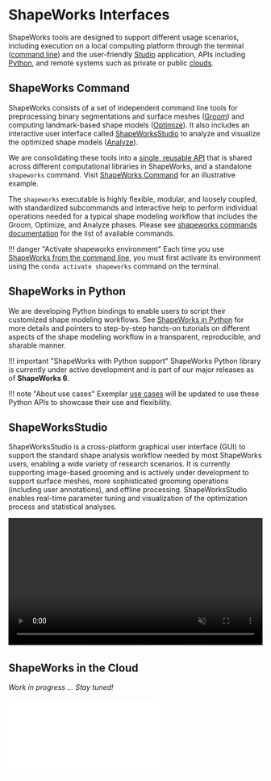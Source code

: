 # ShapeWorks Interfaces


ShapeWorks tools are designed to support different usage scenarios, including execution on a local computing platform through the terminal ([command line](#shapeworks-commands)) and the user-friendly [Studio](#shapeworksstudio) application, APIs including [Python](#shapeworks-in-python), and remote systems such as private or public [clouds](#shapeworks-in-the-cloud). 


## ShapeWorks Command


ShapeWorks consists of a set of independent command line tools for preprocessing binary segmentations and surface meshes ([Groom](../workflow/groom.md)) and computing landmark-based shape models ([Optimize](../workflow/optimize.md)). It also includes an interactive user interface called [ShapeWorksStudio](#shapeworksstudio) to analyze and visualize the optimized shape models ([Analyze](../workflow/analyze.md)). 

We are consolidating these tools into a [single, reusable API](../new/shapeworks-command.md) that is shared across different computational libraries in ShapeWorks, and a standalone `shapeworks` command. Visit [ShapeWorks Command](../new/shapeworks-command.md) for an illustrative example.

The `shapeworks` executable is highly flexible, modular, and loosely coupled, with standardized subcommands and interactive help to perform individual operations needed for a typical shape modeling workflow that includes the Groom, Optimize, and Analyze phases. Please see [shapeworks commands documentation](../tools/ShapeWorksCommands.md) for the list of available commands.


!!! danger "Activate shapeworks environment"
    Each time you use [ShapeWorks from the command line](../tools/ShapeWorksCommands.md), you must first activate its environment using the `conda activate shapeworks` command on the terminal.
    
## ShapeWorks in Python

We are developing Python bindings to enable users to script their customized shape modeling workflows. See [ShapeWorks in Python](../new/shapeworks-python.md) for more details and pointers to step-by-step hands-on tutorials on different aspects of the shape modeling workflow in a transparent, reproducible, and sharable manner.

!!! important "ShapeWorks with Python support"
    ShapeWorks Python library is currently under active development and is part of our major releases as of **ShapeWorks 6**. 

!!! note "About use cases"
    Exemplar [use cases](../use-cases/use-cases.md) will be updated to use these Python APIs to showcase their use and flexibility.


## ShapeWorksStudio


ShapeWorksStudio is a cross-platform graphical user interface (GUI) to support the standard shape analysis workflow needed by most ShapeWorks users, enabling a wide variety of research scenarios. It is currently supporting image-based grooming and is actively under development to support surface meshes, more sophisticated grooming operations (including user annotations), and offline processing.  ShapeWorksStudio enables real-time parameter tuning and visualization of the optimization process and statistical analyses.


<p><video src="https://sci.utah.edu/~shapeworks/doc-resources/mp4s/studio_demo.mp4" autoplay muted loop controls style="width:100%"></p>

## ShapeWorks in the Cloud 

*Work in progress ... Stay tuned!*

![In Progress](../img/misc/in-progress.pdf)
